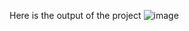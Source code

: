 Here is the output of the project
![image](https://github.com/Leelavathi225/AdminPanel-side-menu/assets/103040431/81c2eb84-1d35-47af-8fda-7e45abbf6ffc)
